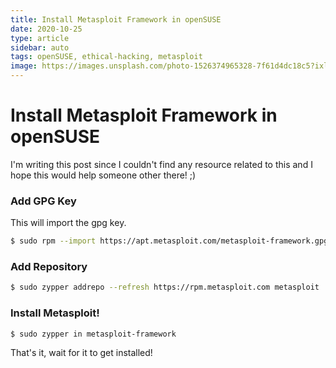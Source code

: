 ```yaml
---
title: Install Metasploit Framework in openSUSE
date: 2020-10-25
type: article
sidebar: auto
tags: openSUSE, ethical-hacking, metasploit
image: https://images.unsplash.com/photo-1526374965328-7f61d4dc18c5?ixlib=rb-1.2.1&ixid=eyJhcHBfaWQiOjEyMDd9&auto=format&fit=crop&w=1050&q=80
---
```


# Install Metasploit Framework in openSUSE

I'm writing this post since I couldn't find any resource related to this and I hope this would help someone other there! ;)

### Add GPG Key

This will import the gpg key.

```bash
$ sudo rpm --import https://apt.metasploit.com/metasploit-framework.gpg.key
```

### Add Repository

```bash
$ sudo zypper addrepo --refresh https://rpm.metasploit.com metasploit
```

### Install Metasploit!

```bash
$ sudo zypper in metasploit-framework
```

That's it, wait for it to get installed!